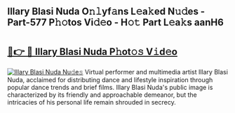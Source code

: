 ## Illary Blasi Nuda O𝚗𝚕yf𝚊ns L𝚎a𝚔ed N𝚞𝚍es - Part-577 P𝚑𝚘tos Vi𝚍𝚎o - H𝚘𝚝 Part L𝚎a𝚔s aanH6

# <h2><a href="http://kf1pvu3.oniu.top/?m=Illary+Blasi+Nuda">🔗👉 🔴 Illary Blasi Nuda P𝚑ot𝚘𝚜 V𝚒d𝚎o</a></h2>

[![Illary Blasi Nuda Nu𝚍e𝚜](https://i.imgur.com/0qMVB7G.gif)](http://kf1pvu3.oniu.top/?m=Illary+Blasi+Nuda)
Virtual performer and multimedia artist Illary Blasi Nuda, acclaimed for distributing dance and lifestyle inspiration through popular dance trends and brief films. Illary Blasi Nuda's public image is characterized by its friendly and approachable demeanor, but the intricacies of his personal life remain shrouded in secrecy.  
